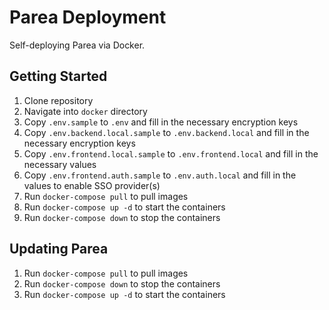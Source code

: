 # Parea Deployment

Self-deploying Parea via Docker.

## Getting Started

1. Clone repository
2. Navigate into `docker` directory
3. Copy `.env.sample` to `.env` and fill in the necessary encryption keys
4. Copy `.env.backend.local.sample` to `.env.backend.local` and fill in the necessary encryption keys
5. Copy `.env.frontend.local.sample` to `.env.frontend.local` and fill in the necessary values
6. Copy `.env.frontend.auth.sample` to `.env.auth.local` and fill in the values to enable SSO provider(s)
7. Run `docker-compose pull` to pull images
8. Run `docker-compose up -d` to start the containers
9. Run `docker-compose down` to stop the containers

## Updating Parea

1. Run `docker-compose pull` to pull images
2. Run `docker-compose down` to stop the containers
3. Run `docker-compose up -d` to start the containers
